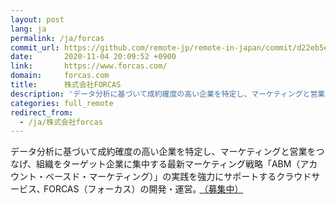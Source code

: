 ```yaml
---
layout: post
lang: ja
permalink: /ja/forcas
commit_url: https://github.com/remote-jp/remote-in-japan/commit/d22eb5ee330db61aac7f51e963803e8d7a17d4c2
date:       2020-11-04 20:09:52 +0900
link:       https://www.forcas.com/
domain:     forcas.com
title:      株式会社FORCAS
description: 'データ分析に基づいて成約確度の高い企業を特定し、マーケティングと営業をつなげ、組織をターゲット企業に集中する最新マーケティング戦略「ABM（アカウント・ベースド・マーケティング）」の実践を強力にサポートするクラウドサービス､ FORCAS（フォーカス）の開発・運営｡ （募集中）'
categories: full_remote
redirect_from:
  - /ja/株式会社forcas
---
```


<p>データ分析に基づいて成約確度の高い企業を特定し、マーケティングと営業をつなげ、組織をターゲット企業に集中する最新マーケティング戦略「ABM（アカウント・ベースド・マーケティング）」の実践を強力にサポートするクラウドサービス､ FORCAS（フォーカス）の開発・運営｡ <a href="https://www.forcas.com/company/#join-our-team">（募集中）</a></p>
